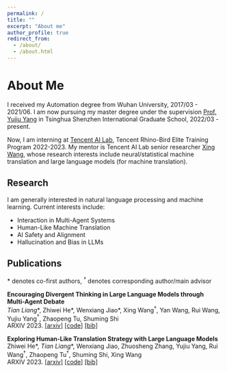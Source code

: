 ```yaml
---
permalink: /
title: ""
excerpt: "About me"
author_profile: true
redirect_from: 
  - /about/
  - /about.html
---
```


# About Me
I received my Automation degree from Wuhan University, 2017/03 - 2021/06. I am now pursuing my master degree under the supervision [Prof. Yujiu Yang](https://scholar.google.co.za/citations?user=4gH3sxsAAAAJ&hl=zh-CN) in Tsinghua Shenzhen International Graduate School, 2022/03 - present.

Now, I am interning at [Tencent AI Lab](https://ai.tencent.com/ailab/nlp/en/index.html), Tencent Rhino-Bird Elite Training Program 2022-2023. My mentor is Tencent AI Lab senior researcher [Xing Wang](http://xingwang4nlp.com/), whose research interests include neural/statistical machine translation and large language models (for machine translation).


## Research
I am generally interested in natural language processing and machine learning. Current interests include:
- Interaction in Multi-Agent Systems
- Human-Like Machine Translation
- AI Safety and Alignment
- Hallucination and Bias in LLMs


## Publications
\* denotes co-first authors, $^\dagger$ denotes corresponding author/main advisor

**Encouraging Divergent Thinking in Large Language Models through Multi-Agent Debate**<br>
*Tian Liang*\*, Zhiwei He\*, Wenxiang Jiao\*, Xing Wang$^\dagger$, Yan Wang, Rui Wang, Yujiu Yang$^\dagger$, Zhaopeng Tu, Shuming Shi<br>
ARXIV 2023. [[arxiv]](https://arxiv.org/abs/2305.19118) [[code]](https://github.com/Skytliang/Multi-Agents-Debate) [[bib]](files/liang2023encouraging/bib.txt)

**Exploring Human-Like Translation Strategy with Large Language Models**<br>
Zhiwei He\*, *Tian Liang*\*, Wenxiang Jiao, Zhuosheng Zhang, Yujiu Yang, Rui Wang$^\dagger$, Zhaopeng Tu$^\dagger$, Shuming Shi, Xing Wang<br>
ARXIV 2023. [[arxiv]](https://arxiv.org/abs/2305.04118) [[code]](https://github.com/zwhe99/MAPS-mt) [[bib]](files/he2023exploring/bib.txt)


<!-- # Awards
Outstanding Undergraduate Thesis in WHU (top 1%) -->